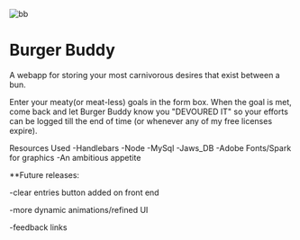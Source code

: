 ![bb](https://github.com/rlgerma92/handleBurger/blob/master/bb.png)

# Burger Buddy

A webapp for storing your most carnivorous desires that exist between a bun. 

Enter your meaty(or meat-less) goals in the form box. When the goal is met, come back and let Burger Buddy know you "DEVOURED IT" so your
efforts can be logged till the end of time (or whenever any of my free licenses expire).


Resources Used
-Handlebars
-Node
-MySql
-Jaws_DB
-Adobe Fonts/Spark for graphics
-An ambitious appetite

**Future releases:

-clear entries button added on front end

-more dynamic animations/refined UI

-feedback links
